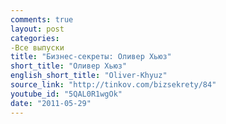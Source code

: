 ```yaml
---
comments: true
layout: post
categories:
-Все выпуски
title: "Бизнес-секреты: Оливер Хьюз"
short_title: "Оливер Хьюз"
english_short_title: "Oliver-Khyuz"
source_link: "http://tinkov.com/bizsekrety/84"
youtube_id: "5QAL0R1wgOk"
date: "2011-05-29"
---
```


